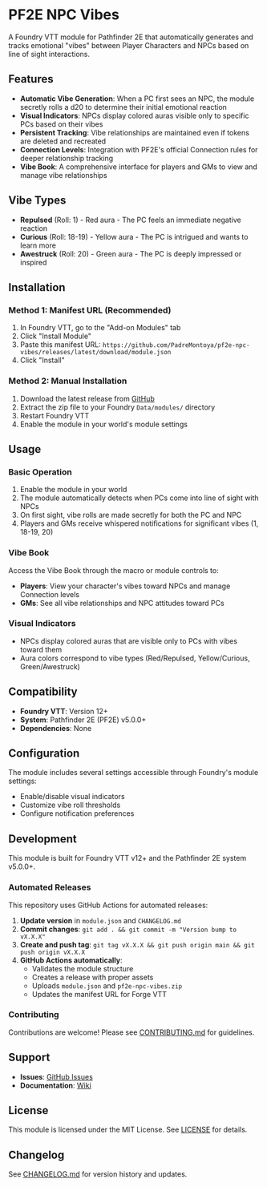 # PF2E NPC Vibes

A Foundry VTT module for Pathfinder 2E that automatically generates and tracks emotional "vibes" between Player Characters and NPCs based on line of sight interactions.

## Features

- **Automatic Vibe Generation**: When a PC first sees an NPC, the module secretly rolls a d20 to determine their initial emotional reaction
- **Visual Indicators**: NPCs display colored auras visible only to specific PCs based on their vibes
- **Persistent Tracking**: Vibe relationships are maintained even if tokens are deleted and recreated
- **Connection Levels**: Integration with PF2E's official Connection rules for deeper relationship tracking
- **Vibe Book**: A comprehensive interface for players and GMs to view and manage vibe relationships

## Vibe Types

- **Repulsed** (Roll: 1) - Red aura - The PC feels an immediate negative reaction
- **Curious** (Roll: 18-19) - Yellow aura - The PC is intrigued and wants to learn more
- **Awestruck** (Roll: 20) - Green aura - The PC is deeply impressed or inspired

## Installation

### Method 1: Manifest URL (Recommended)
1. In Foundry VTT, go to the "Add-on Modules" tab
2. Click "Install Module"
3. Paste this manifest URL: `https://github.com/PadreMontoya/pf2e-npc-vibes/releases/latest/download/module.json`
4. Click "Install"

### Method 2: Manual Installation
1. Download the latest release from [GitHub](https://github.com/PadreMontoya/pf2e-npc-vibes/releases)
2. Extract the zip file to your Foundry `Data/modules/` directory
3. Restart Foundry VTT
4. Enable the module in your world's module settings

## Usage

### Basic Operation
1. Enable the module in your world
2. The module automatically detects when PCs come into line of sight with NPCs
3. On first sight, vibe rolls are made secretly for both the PC and NPC
4. Players and GMs receive whispered notifications for significant vibes (1, 18-19, 20)

### Vibe Book
Access the Vibe Book through the macro or module controls to:
- **Players**: View your character's vibes toward NPCs and manage Connection levels
- **GMs**: See all vibe relationships and NPC attitudes toward PCs

### Visual Indicators
- NPCs display colored auras that are visible only to PCs with vibes toward them
- Aura colors correspond to vibe types (Red/Repulsed, Yellow/Curious, Green/Awestruck)

## Compatibility

- **Foundry VTT**: Version 12+
- **System**: Pathfinder 2E (PF2E) v5.0.0+
- **Dependencies**: None

## Configuration

The module includes several settings accessible through Foundry's module settings:
- Enable/disable visual indicators
- Customize vibe roll thresholds
- Configure notification preferences

## Development

This module is built for Foundry VTT v12+ and the Pathfinder 2E system v5.0.0+.

### Automated Releases

This repository uses GitHub Actions for automated releases:

1. **Update version** in `module.json` and `CHANGELOG.md`
2. **Commit changes**: `git add . && git commit -m "Version bump to vX.X.X"`
3. **Create and push tag**: `git tag vX.X.X && git push origin main && git push origin vX.X.X`
4. **GitHub Actions automatically**:
   - Validates the module structure
   - Creates a release with proper assets
   - Uploads `module.json` and `pf2e-npc-vibes.zip`
   - Updates the manifest URL for Forge VTT

### Contributing

Contributions are welcome! Please see [CONTRIBUTING.md](CONTRIBUTING.md) for guidelines.

## Support

- **Issues**: [GitHub Issues](https://github.com/PadreMontoya/pf2e-npc-vibes/issues)
- **Documentation**: [Wiki](https://github.com/PadreMontoya/pf2e-npc-vibes/wiki)

## License

This module is licensed under the MIT License. See [LICENSE](LICENSE) for details.

## Changelog

See [CHANGELOG.md](CHANGELOG.md) for version history and updates.
